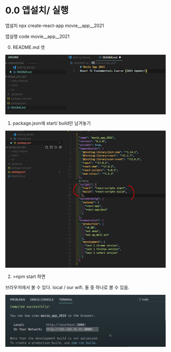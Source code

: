# 0.0 앱설치/ 실행

앱설치 npx create-react-app movie\__app\__2021

앱실행 code movie\__app\__2021



0. README.md 셋

![](../../.gitbook/assets/image%20%2847%29.png)

 1. package.json에 start/ build만 남겨놓기

![](../../.gitbook/assets/image%20%2895%29.png)

2. &gt;npm start  하면

브라우저에서 볼 수 있다. local /  our wifi. 둘 중 하나로 볼 수 있음.

![](../../.gitbook/assets/image%20%2833%29.png)

